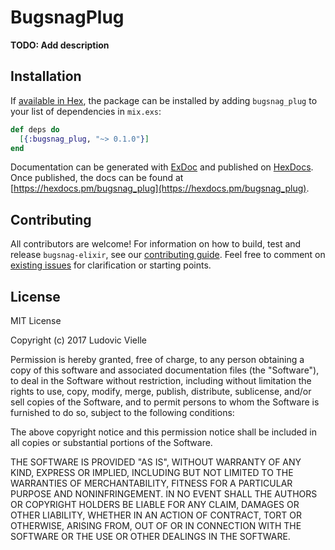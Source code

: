 # BugsnagPlug

**TODO: Add description**

## Installation

If [available in Hex](https://hex.pm/docs/publish), the package can be installed
by adding `bugsnag_plug` to your list of dependencies in `mix.exs`:

```elixir
def deps do
  [{:bugsnag_plug, "~> 0.1.0"}]
end
```

Documentation can be generated with [ExDoc](https://github.com/elixir-lang/ex_doc)
and published on [HexDocs](https://hexdocs.pm). Once published, the docs can
be found at [https://hexdocs.pm/bugsnag_plug](https://hexdocs.pm/bugsnag_plug).

## Contributing

All contributors are welcome! For information on how to build, test and release `bugsnag-elixir`, see our [contributing guide](https://github.com/Lukkor/bugsnag-elixir/blob/master/CONTRIBUTING.md). Feel free to comment on [existing issues](https://github.com/Lukkor/bugsnag-elixir/issues) for clarification or starting points.

## License

MIT License

Copyright (c) 2017 Ludovic Vielle

Permission is hereby granted, free of charge, to any person obtaining a copy
of this software and associated documentation files (the "Software"), to deal
in the Software without restriction, including without limitation the rights
to use, copy, modify, merge, publish, distribute, sublicense, and/or sell
copies of the Software, and to permit persons to whom the Software is
furnished to do so, subject to the following conditions:

The above copyright notice and this permission notice shall be included in all
copies or substantial portions of the Software.

THE SOFTWARE IS PROVIDED "AS IS", WITHOUT WARRANTY OF ANY KIND, EXPRESS OR
IMPLIED, INCLUDING BUT NOT LIMITED TO THE WARRANTIES OF MERCHANTABILITY,
FITNESS FOR A PARTICULAR PURPOSE AND NONINFRINGEMENT. IN NO EVENT SHALL THE
AUTHORS OR COPYRIGHT HOLDERS BE LIABLE FOR ANY CLAIM, DAMAGES OR OTHER
LIABILITY, WHETHER IN AN ACTION OF CONTRACT, TORT OR OTHERWISE, ARISING FROM,
OUT OF OR IN CONNECTION WITH THE SOFTWARE OR THE USE OR OTHER DEALINGS IN THE
SOFTWARE.
